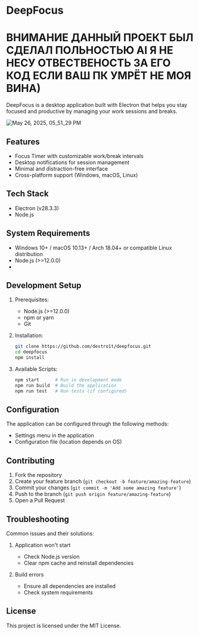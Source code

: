 # DeepFocus

# ВНИМАНИЕ ДАННЫЙ ПРОЕКТ БЫЛ СДЕЛАЛ ПОЛЬНОСТЬЮ AI Я НЕ НЕСУ ОТВЕСТВЕНОСТЬ ЗА ЕГО КОД ЕСЛИ ВАШ ПК УМРЁТ НЕ МОЯ ВИНА)

DeepFocus is a desktop application built with Electron that helps you stay focused and productive by managing your work sessions and breaks.

![May 26, 2025, 05_51_29 PM](https://github.com/user-attachments/assets/c28e2fff-7e26-4d65-b3fd-8892ee7df352)

## Features

- Focus Timer with customizable work/break intervals
- Desktop notifications for session management
- Minimal and distraction-free interface
- Cross-platform support (Windows, macOS, Linux)

## Tech Stack

- Electron (v28.3.3)
- Node.js

## System Requirements

- Windows 10+ / macOS 10.13+ / Arch 18.04+ or compatible Linux distribution
- Node.js (>=12.0.0)
- 
## Development Setup

1. Prerequisites:
   - Node.js (>=12.0.0)
   - npm or yarn
   - Git

2. Installation:
   ```bash
   git clone https://github.com/destro1t/deepfocus.git
   cd deepfocus
   npm install
   ```

3. Available Scripts:
   ```bash
   npm start      # Run in development mode
   npm run build  # Build the application
   npm run test   # Run tests (if configured)
   ```

## Configuration

The application can be configured through the following methods:
- Settings menu in the application
- Configuration file (location depends on OS)

## Contributing

1. Fork the repository
2. Create your feature branch (`git checkout -b feature/amazing-feature`)
3. Commit your changes (`git commit -m 'Add some amazing feature'`)
4. Push to the branch (`git push origin feature/amazing-feature`)
5. Open a Pull Request

## Troubleshooting

Common issues and their solutions:
1. Application won't start
   - Check Node.js version
   - Clear npm cache and reinstall dependencies

2. Build errors
   - Ensure all dependencies are installed
   - Check system requirements

## License

This project is licensed under the MIT License.
